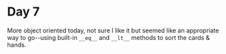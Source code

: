 # Day 7

More object oriented today, not sure I like it but seemed like an appropriate way to go--using built-in `__eq__` and `__lt__` methods to sort the cards & hands.
